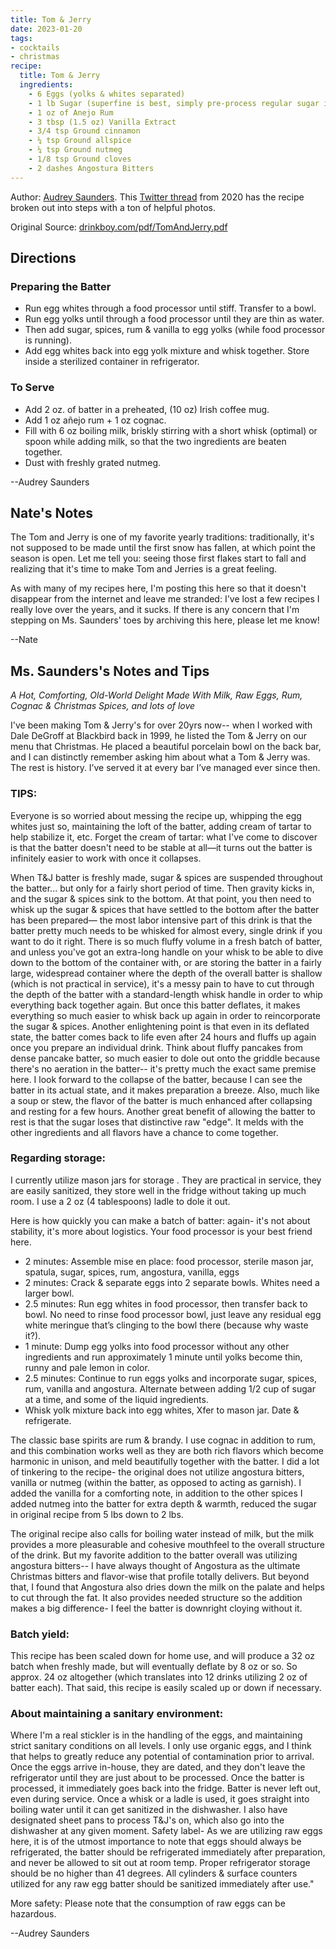 ```yaml
---
title: Tom & Jerry
date: 2023-01-20
tags:
- cocktails
- christmas
recipe:
  title: Tom & Jerry 
  ingredients:
    - 6 Eggs (yolks & whites separated)
    - 1 lb Sugar (superfine is best, simply pre-process regular sugar in food processor)
    - 1 oz of Anejo Rum
    - 3 tbsp (1.5 oz) Vanilla Extract
    - 3/4 tsp Ground cinnamon
    - ¼ tsp Ground allspice
    - ¼ tsp Ground nutmeg
    - 1/8 tsp Ground cloves
    - 2 dashes Angostura Bitters 
---
```


Author: [Audrey Saunders](https://en.wikipedia.org/wiki/Audrey_Saunders). This [Twitter thread](https://twitter.com/audreysaunders/status/1339246079594946575?lang=en) from 2020 has the recipe broken out into steps with a ton of helpful photos.

Original Source: [drinkboy.com/pdf/TomAndJerry.pdf](https://drinkboy.com/pdf/TomAndJerry.pdf)

## Directions

### Preparing the Batter
- Run egg whites through a food processor until stiff. Transfer to a bowl.
- Run egg yolks until through a food processor until they are thin as water.
- Then add sugar, spices, rum & vanilla to egg yolks (while food processor is
running).
- Add egg whites back into egg yolk mixture and whisk together. Store inside a
sterilized container in refrigerator. 

### To Serve
- Add 2 oz. of batter in a preheated, (10 oz) Irish coffee mug.
- Add 1 oz añejo rum + 1 oz cognac.
- Fill with 6 oz boiling milk, briskly stirring with a short whisk (optimal) or spoon while adding milk, so that the two ingredients are beaten together.
- Dust with freshly grated nutmeg. 

--Audrey Saunders

## Nate's Notes

The Tom and Jerry is one of my favorite yearly traditions: traditionally, it's not supposed to be made until the first snow has fallen, at which point the season is open. Let me tell you: seeing those first flakes start to fall and realizing that it's time to make Tom and Jerries is a great feeling.

As with many of my recipes here, I'm posting this here so that it doesn't disappear from the internet and leave me stranded: I've lost a few recipes I really love over the years, and it sucks. If there is any concern that I'm stepping on Ms. Saunders' toes by archiving this here, please let me know!

--Nate

## Ms. Saunders's Notes and Tips

*A Hot, Comforting, Old-World Delight Made With Milk, Raw Eggs, Rum, Cognac & Christmas Spices, and lots of love*

I've been making Tom & Jerry's for over 20yrs now-- when I worked with Dale DeGroff at Blackbird back in 1999, he listed the Tom & Jerry on our menu that Christmas. He placed a beautiful porcelain bowl on the back bar, and I can distinctly remember asking him about what a Tom & Jerry was. The rest is history. I’ve served it at every bar I’ve managed ever since then.

### TIPS:

Everyone is so worried about messing the recipe up, whipping the egg whites just so, maintaining the loft of the batter, adding cream of tartar to help stabilize it, etc. Forget the cream of tartar: what I've come to discover is that the batter doesn't need to be stable at all—it turns out the batter is infinitely easier to work with once it collapses.

When T&J batter is freshly made, sugar & spices are suspended throughout the batter... but only for a fairly short period of time. Then gravity kicks in, and the sugar & spices sink to the bottom. At that point, you then need to whisk up the sugar & spices that have settled to the bottom after the batter has been prepared— the most labor intensive part of this drink is that the batter pretty much needs to be whisked for almost every, single drink if you want to do it right. There is so much fluffy volume in a fresh batch of batter, and unless you've got an extra-long handle on your whisk to be able to dive down to the bottom of the container with, or are storing the batter in a fairly large, widespread container where the depth of the overall batter is shallow (which is not practical in service), it's a messy pain to have to cut through the depth of the batter with a standard-length whisk handle in order to whip everything back together again.  But once this batter deflates, it makes everything so much easier to whisk back up again in order to reincorporate the sugar & spices. Another enlightening point is that even in its deflated state, the batter comes back to life even after 24 hours and fluffs up again once you prepare an individual drink. Think about fluffy pancakes from dense pancake batter, so much easier to dole out onto the griddle because there's no aeration in the batter-- it's pretty much the exact same premise here. I look forward to the collapse of the batter, because I can see the batter in its actual state, and it makes preparation a breeze. Also, much like a soup or stew, the flavor of the batter is much enhanced after collapsing and resting for a few hours. Another great benefit of allowing the batter to rest is that the sugar loses that distinctive raw "edge". It melds with the other ingredients and all flavors have a chance to come together.

### Regarding storage:

I currently utilize mason jars for storage . They are practical in service, they are easily sanitized, they store well in the fridge without taking up much room. I use a 2 oz (4 tablespoons) ladle to dole it out.

Here is how quickly you can make a batch of batter: again- it's not about stability, it's more about logistics. Your food processor is your best friend here.

* 2 minutes: Assemble mise en place: food processor, sterile mason jar, spatula, sugar, spices, rum, angostura, vanilla, eggs
* 2 minutes: Crack & separate eggs into 2 separate bowls. Whites need a larger bowl.
* 2.5 minutes: Run egg whites in food processor, then transfer back to bowl. No need to rinse food processor bowl, just leave any residual egg white meringue that’s clinging to the bowl there (because why waste it?).
* 1 minute: Dump egg yolks into food processor without any other ingredients and run approximately 1 minute until yolks become thin, runny and pale lemon in color.
* 2.5 minutes: Continue to run eggs yolks and incorporate sugar, spices, rum, vanilla and angostura. Alternate between adding 1/2 cup of sugar at a time, and some of the liquid ingredients.
* Whisk yolk mixture back into egg whites, Xfer to mason jar. Date & refrigerate.

The classic base spirits are rum & brandy. I use cognac in addition to rum, and this combination works well as they are both rich flavors which become harmonic in unison, and meld beautifully together with the batter. I did a lot of tinkering to the recipe- the original does not utilize angostura bitters, vanilla or nutmeg (within the batter, as opposed to acting as garnish). I added the vanilla for a comforting note, in addition to the other spices I added nutmeg into the batter for extra depth & warmth, reduced the sugar in original recipe from 5 lbs down to 2 lbs. 

The original recipe also calls for boiling water instead of milk, but the milk provides a more pleasurable and cohesive mouthfeel to the overall structure of the drink.  But my favorite addition to the batter overall was utilizing angostura bitters-- I have always thought of Angostura as the ultimate Christmas bitters and flavor-wise that profile totally delivers. But beyond that, I found that Angostura also dries down the milk on the palate and helps to cut through the fat. It also provides needed structure so the addition makes a big difference- I feel the batter is downright cloying without it.

### Batch yield:

This recipe has been scaled down for home use, and will produce a 32 oz batch when freshly made, but will eventually deflate by 8 oz or so. So approx. 24 oz altogether (which translates into 12 drinks utilizing 2 oz of batter each). That said, this recipe is easily scaled up or down if necessary.

### About maintaining a sanitary environment:

Where I'm a real stickler is in the handling of the eggs, and maintaining strict sanitary conditions on all levels. I only use organic eggs, and I think that helps to greatly reduce any potential of contamination prior to arrival. Once the eggs arrive in-house, they are dated, and they don't leave the refrigerator until they are just about to be processed.  Once the batter is processed, it immediately goes back into the fridge. Batter is never left out, even during service. Once a whisk or a ladle is used, it goes straight into boiling water until it can get sanitized in the dishwasher. I also have designated sheet pans to process T&J's on, which also go into the dishwasher at any given moment.  Safety label- As we are utilizing raw eggs here, it is of the utmost importance to note that eggs should always be refrigerated, the batter should be refrigerated immediately after preparation, and never be allowed to sit out at room temp. Proper refrigerator storage should be no higher than 41 degrees. All cylinders & surface counters utilized for any raw egg batter should be sanitized immediately after use."

More safety: Please note that the consumption of raw eggs can be hazardous.

--Audrey Saunders
